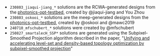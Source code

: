- `230803_jiaqui-jiang_*` solutions are the RCWA-generated designs from the [photonics-opt-testbed](https://github.com/NanoComp/photonics-opt-testbed/tree/main/Metagrating3D), created by @jiaqui-jiang and You Zhou
- `230803_oskooi_*` solutions are the meep-generated designs from the [photonics-opt-testbed](https://github.com/NanoComp/photonics-opt-testbed/tree/main/Metagrating3D), created by @oskooi and @mawc2019
- `240710_mfschubert_*` solutions were created by @mfschubert
- `250827_smartalecH_SSP*` solutions are generated using the Subpixel-Smoothed Projection algorithm described in the paper, "[Unifying and accelerating level-set and density-based topology optimization by subpixel-smoothed projection](https://doi.org/10.1364/OE.563512)"
